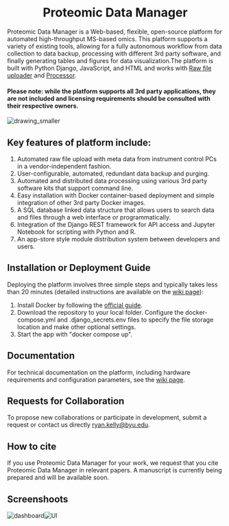<h1 style="text-align: center;">
Proteomic Data Manager
</h1>

Proteomic Data Manager is a Web-based, flexible, open-source platform for automated high-throughput MS-based omics. This platform supports a variety of existing tools, allowing for a fully autonomous workflow from data collection to data backup, processing with different 3rd party software, and finally generating tables and figures for data visualization.The platform is built with Python Django, JavaScript, and HTML and works with [Raw file uploader](https://github.com/RTKlab-BYU/Raw_File_Uploader) and [Processor](https://github.com/RTKlab-BYU/Proteomics_Data_Processor). 

<h4>Please note: while the platform supports all 3rd party applications, they are not included and licensing requirements should be consulted with their respective owners.</h4>

![drawing_smaller](https://user-images.githubusercontent.com/77813931/217049351-eab79f9a-9c97-4c17-9ed8-cfb0f9bd660d.png)


## Key features of platform include:
1. Automated raw file upload with meta data from instrument control PCs in a vendor-independent fashion.
2. User-configurable, automated, redundant data backup and purging. 
3. Automated and distributed data processing using various 3rd party software kits that support command line. 
4. Easy installation with Docker container-based deployment and simple integration of other 3rd party Docker images.
5. A SQL database linked data structure that allows users to search data and files through a web interface or programmatically.
6. Integration of the Django REST framework for API access and Jupyter Notebook for scripting with Python and R. 
7. An app-store style module distribution system between developers and users.

## Installation or Deployment Guide
Deploying the platform involves three simple steps and typically takes less than 20 minutes (detailed instructions are available on the [wiki page](https://github.com/RTKlab-BYU/Proteomic-Data-Manager/wiki/How-to-install)):
 1. Install Docker by following the [official guide](https://docs.docker.com/compose/install/).
 2. Download the repository to your local folder. Configure the docker-compose.yml and .django_secrets.env files to specify the file storage location and make other optional settings.
 3. Start the app with "docker compose up".


## Documentation
For technical documentation on the platform, including hardware requirements and configuration parameters, see the [wiki page](https://github.com/RTKlab-BYU/Proteomic-Data-Manager/wiki).



## Requests for Collaboration
To propose new collaborations or participate in development, submit a request or contact us directly ryan.kelly@byu.edu.

## How to cite
If you use Proteomic Data Manager for your work, we request that you cite Proteomic Data Manager in relevant papers. A manuscript is currently being prepared and will be available soon.
## Screenshoots
![dashboard](https://user-images.githubusercontent.com/77813931/217036159-7bcc1e1c-e11c-4495-8cf7-ee797b3c83f7.PNG)![UI](https://user-images.githubusercontent.com/77813931/217036175-6988f010-5114-4f1d-aa2f-5f0e1bf532a1.PNG)


